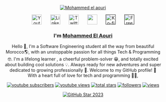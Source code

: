<p align="center">
<a href="https://github.com/kimbo-slicee"><img src="https://readme-typing-svg.demolab.com?font=Labrada&weight=500&size=25&pause=1000&width=435&lines=Hey+there!%F0%9F%91%8B%2C+I'm+Mohammed+El+aouri;Welcome+to+my+GitHub+profile!+%F0%9F%8E%89" alt="Mohammed el aouri " /></a>
</p>
<p align="center">
  <a href="https://www.youtube.com/@TURBOFF-ym1rp"><img width="32px" alt="Youtube" title="Youtube" src="https://i.imgur.com/qiXu7b2.png"/></a>
  &#8287;&#8287;&#8287;&#8287;&#8287;
  <a href="https://www.linkedin.com/in/elaouri/"><img width="32px" alt="LinkedIn" title="LinkedIn" src="https://i.imgur.com/yRpa1dQ.png"/></a>
  &#8287;&#8287;&#8287;&#8287;&#8287;
  <a href="https://x.com/aouri96737"><img width="32px" alt="Twitter" title="Twitter" src="https://i.imgur.com/AixJgnm.png"/></a>
  &#8287;&#8287;&#8287;&#8287;&#8287;
  <a href="https://discord.gg/fPrdqh3Zfu" alt="Discord" title="Dev Pro Tips Discord Server"><img width="32px" src="https://i.imgur.com/OViZO8J.png"/></a>
  &#8287;&#8287;&#8287;&#8287;&#8287;
  <a href=""><img width="32px" alt="Ko-fi" title="Buy me a coffee" src="https://i.imgur.com/PpLeD3K.png"/></a>
  &#8287;&#8287;&#8287;&#8287;&#8287;
  <a href=""><img width="32px" alt="Free Stuff" title="Free gifts for you" src="https://i.imgur.com/0uVwkoZ.png"/></a>
</p>

<h3 align="center">I'm <a href="https://github.com/kimbo-slicee">Mohammed El Aouri</a></h3>
<p align="center">
Hello 👋, I'm a Software Engineering student all the way from beautiful Morocco🌎, with an unstoppable passion for all things Tech & Programming 🤓. I'm a lifelong learner , a cheerful problem-solver 😁, and totally excited about building cool solutions 💡. Always ready for new adventures and super dedicated to growing professionally 🚀. Welcome to my GitHub profile! 🎉 With a heart full of love for tech and programming 👨‍💻,
</p>
<p align="center">
  <a href="https://www.youtube.com/c/DevProTips?sub_confirmation=1">
    <img alt="youtube subscribers" title="Subscribe to my YouTube channel" src="https://freshidea.com/jonah/app/youtube-stats-badges/subscribers-badge.php"/></a>
  <a href="https://www.youtube.com/c/DevProTips">
    <img alt="youtube views" title="YouTube views" src="https://freshidea.com/jonah/app/youtube-stats-badges/view-count-badge.php"/></a> 
  <a href="https://github.com/DenverCoder1?tab=repositories&sort=stargazers">
    <img alt="total stars" title="Total stars on GitHub" src="https://custom-icon-badges.demolab.com/github/stars/DenverCoder1?color=55960c&style=for-the-badge&labelColor=488207&logo=star"/></a>
  <a href="https://github.com/kimbo-slicee1?tab=followers">
    <img alt="followers" title="Follow me on Github" src="https://custom-icon-badges.demolab.com/github/followers/kimbo-slicee?color=236ad3&labelColor=1155ba&style=for-the-badge&logo=person-add&label=Follow&logoColor=white"/></a>
  <a href="https://github.com/kimbo-slicee/Simple-View-Counter">
    <img alt="views" title="GitHub profile views" src="https://freshidea.com/jonah/app/DenverCoder1-profile-views"/></a>
</p>

<p align="center">
  <a href="https://stars.github.com/profiles/denvercoder1/">
    <img src="https://github.com/DenverCoder1/DenverCoder1/assets/20955511/ca15be3f-d00b-438e-91f6-fb5568c1f632" alt="GitHub Star 2023"/></a>
</p>
